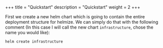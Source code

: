 
+++ 
title = "Quickstart" 
description = "Quickstart" 
weight = 2 
+++

First we create a new helm chart which is going to contain the entire deployment structure for helmize. We can simply do that with the following comment (In this case I will call the new chart `infrastructure`, chose the name you would like):

```Shell
helm create infrastructure
```

